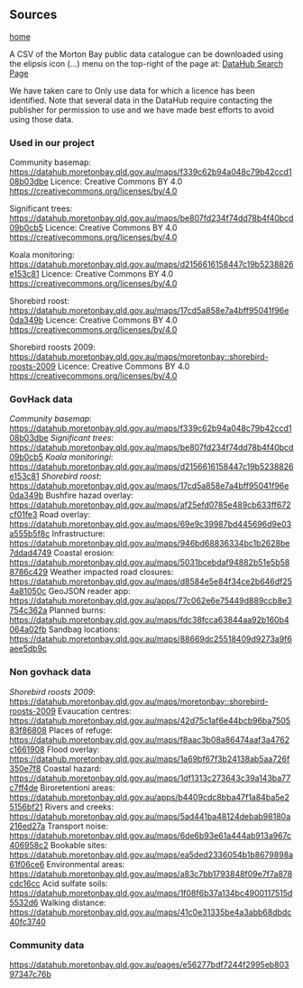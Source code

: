 ## Sources
[home](Readme.md)

A CSV of the Morton Bay public data catalogue can be downloaded using the elipsis icon (...) menu
on the top-right of the page at: [DataHub Search Page](https://datahub.moretonbay.qld.gov.au/search)

We have taken care to Only use data for which a licence has been identified.
Note that several data in the DataHub require contacting the publisher for permission to use and
we have made best efforts to avoid using those data.

### Used in our project

Community basemap: https://datahub.moretonbay.qld.gov.au/maps/f339c62b94a048c79b42ccd108b03dbe
Licence: Creative Commons BY 4.0 https://creativecommons.org/licenses/by/4.0

Significant trees: https://datahub.moretonbay.qld.gov.au/maps/be807fd234f74dd78b4f40bcd09b0cb5
Licence: Creative Commons BY 4.0 https://creativecommons.org/licenses/by/4.0

Koala monitoring: https://datahub.moretonbay.qld.gov.au/maps/d2156616158447c19b5238826e153c81
Licence: Creative Commons BY 4.0 https://creativecommons.org/licenses/by/4.0

Shorebird roost: https://datahub.moretonbay.qld.gov.au/maps/17cd5a858e7a4bff95041f96e0da349b
Licence: Creative Commons BY 4.0 https://creativecommons.org/licenses/by/4.0

Shorebird roosts 2009: https://datahub.moretonbay.qld.gov.au/maps/moretonbay::shorebird-roosts-2009
Licence: Creative Commons BY 4.0 https://creativecommons.org/licenses/by/4.0

### GovHack data

_Community basemap_: https://datahub.moretonbay.qld.gov.au/maps/f339c62b94a048c79b42ccd108b03dbe
_Significant trees_: https://datahub.moretonbay.qld.gov.au/maps/be807fd234f74dd78b4f40bcd09b0cb5
_Koala monitoringi_: https://datahub.moretonbay.qld.gov.au/maps/d2156616158447c19b5238826e153c81
_Shorebird roost_: https://datahub.moretonbay.qld.gov.au/maps/17cd5a858e7a4bff95041f96e0da349b
Bushfire hazad overlay: https://datahub.moretonbay.qld.gov.au/maps/af25efd0785e489cb633ff672cf01fe3
Road overlay: https://datahub.moretonbay.qld.gov.au/maps/69e9c39987bd445696d9e03a555b5f8c
Infrastructure: https://datahub.moretonbay.qld.gov.au/maps/946bd68836334bc1b2628be7ddad4749
Coastal erosion: https://datahub.moretonbay.qld.gov.au/maps/5031bcebdaf94882b51e5b588786c429
Weather impacted road closures: https://datahub.moretonbay.qld.gov.au/maps/d8584e5e84f34ce2b646df254a81050c
GeoJSON reader app: https://datahub.moretonbay.qld.gov.au/apps/77c062e6e75449d889ccb8e3754c362a
Planned burns: https://datahub.moretonbay.qld.gov.au/maps/fdc38fcca63844aa92b160b4064a02fb
Sandbag locations: https://datahub.moretonbay.qld.gov.au/maps/88669dc25518409d9273a9f6aee5db9c

### Non govhack data

_Shorebird roosts 2009_: https://datahub.moretonbay.qld.gov.au/maps/moretonbay::shorebird-roosts-2009
Evaucation centres: https://datahub.moretonbay.qld.gov.au/maps/42d75c1af6e44bcb96ba750583f86808
Places of refuge: https://datahub.moretonbay.qld.gov.au/maps/f8aac3b08a86474aaf3a4762c1661908
Flood overlay: https://datahub.moretonbay.qld.gov.au/maps/1a69bf67f3b24138ab5aa726f350e7f8
Coastal hazard: https://datahub.moretonbay.qld.gov.au/maps/1df1313c273643c39a143ba77c7ff4de
Biroretentioni areas: https://datahub.moretonbay.qld.gov.au/apps/b4409cdc8bba47f1a84ba5e25156bf21
Rivers and creeks: https://datahub.moretonbay.qld.gov.au/maps/5ad441ba48124debab98180a216ed27a
Transport noise: https://datahub.moretonbay.qld.gov.au/maps/6de6b93e61a444ab913a967c406958c2
Bookable sites: https://datahub.moretonbay.qld.gov.au/maps/ea5ded2336054b1b8679898a61f06ce6
Environmental areas: https://datahub.moretonbay.qld.gov.au/maps/a83c7bb1793848f09e7f7a878cdc16cc
Acid sulfate soils: https://datahub.moretonbay.qld.gov.au/maps/1f08f6b37a134bc4900117515d5532d6
Walking distance: https://datahub.moretonbay.qld.gov.au/maps/41c0e31335be4a3abb68dbdc40fc3740

### Community data

https://datahub.moretonbay.qld.gov.au/pages/e56277bdf7244f2995eb80397347c76b


